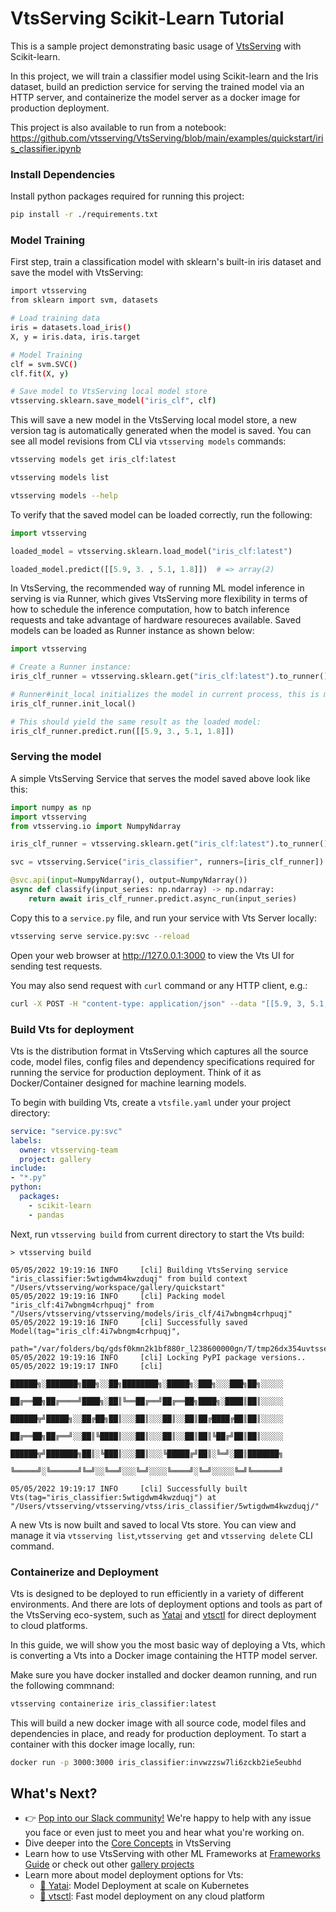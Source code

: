 # VtsServing Scikit-Learn Tutorial

This is a sample project demonstrating basic usage of [VtsServing](https://github.com/vtsserving) with
Scikit-learn.

In this project, we will train a classifier model using Scikit-learn and the Iris dataset, build
an prediction service for serving the trained model via an HTTP server, and containerize the 
model server as a docker image for production deployment.

This project is also available to run from a notebook: https://github.com/vtsserving/VtsServing/blob/main/examples/quickstart/iris_classifier.ipynb

### Install Dependencies

Install python packages required for running this project:
```bash
pip install -r ./requirements.txt
```

### Model Training

First step, train a classification model with sklearn's built-in iris dataset and save the model
with VtsServing:

```bash
import vtsserving
from sklearn import svm, datasets

# Load training data
iris = datasets.load_iris()
X, y = iris.data, iris.target

# Model Training
clf = svm.SVC()
clf.fit(X, y)

# Save model to VtsServing local model store
vtsserving.sklearn.save_model("iris_clf", clf)
```

This will save a new model in the VtsServing local model store, a new version tag is automatically
generated when the model is saved. You can see all model revisions from CLI via `vtsserving models`
commands:

```bash
vtsserving models get iris_clf:latest

vtsserving models list

vtsserving models --help
```

To verify that the saved model can be loaded correctly, run the following:

```python
import vtsserving

loaded_model = vtsserving.sklearn.load_model("iris_clf:latest")

loaded_model.predict([[5.9, 3. , 5.1, 1.8]])  # => array(2)
```

In VtsServing, the recommended way of running ML model inference in serving is via Runner, which 
gives VtsServing more flexibility in terms of how to schedule the inference computation, how to 
batch inference requests and take advantage of hardware resoureces available. Saved models can
be loaded as Runner instance as shown below:

```python
import vtsserving

# Create a Runner instance:
iris_clf_runner = vtsserving.sklearn.get("iris_clf:latest").to_runner()

# Runner#init_local initializes the model in current process, this is meant for development and testing only:
iris_clf_runner.init_local()

# This should yield the same result as the loaded model:
iris_clf_runner.predict.run([[5.9, 3., 5.1, 1.8]])
```


### Serving the model

A simple VtsServing Service that serves the model saved above look like this:

```python
import numpy as np
import vtsserving
from vtsserving.io import NumpyNdarray

iris_clf_runner = vtsserving.sklearn.get("iris_clf:latest").to_runner()

svc = vtsserving.Service("iris_classifier", runners=[iris_clf_runner])

@svc.api(input=NumpyNdarray(), output=NumpyNdarray())
async def classify(input_series: np.ndarray) -> np.ndarray:
    return await iris_clf_runner.predict.async_run(input_series)
```

Copy this to a `service.py` file, and run your service with Vts Server locally:

```bash
vtsserving serve service.py:svc --reload
```

Open your web browser at http://127.0.0.1:3000 to view the Vts UI for sending test requests.

You may also send request with `curl` command or any HTTP client, e.g.:

```bash
curl -X POST -H "content-type: application/json" --data "[[5.9, 3, 5.1, 1.8]]" http://127.0.0.1:3000/classify
```


### Build Vts for deployment

Vts is the distribution format in VtsServing which captures all the source code, model files, config
files and dependency specifications required for running the service for production deployment. Think 
of it as Docker/Container designed for machine learning models.

To begin with building Vts, create a `vtsfile.yaml` under your project directory:

```yaml
service: "service.py:svc"
labels:
  owner: vtsserving-team
  project: gallery
include:
- "*.py"
python:
  packages:
    - scikit-learn
    - pandas
```

Next, run `vtsserving build` from current directory to start the Vts build:

```
> vtsserving build

05/05/2022 19:19:16 INFO     [cli] Building VtsServing service "iris_classifier:5wtigdwm4kwzduqj" from build context "/Users/vtsserving/workspace/gallery/quickstart"
05/05/2022 19:19:16 INFO     [cli] Packing model "iris_clf:4i7wbngm4crhpuqj" from "/Users/vtsserving/vtsserving/models/iris_clf/4i7wbngm4crhpuqj"
05/05/2022 19:19:16 INFO     [cli] Successfully saved Model(tag="iris_clf:4i7wbngm4crhpuqj",
                             path="/var/folders/bq/gdsf0kmn2k1bf880r_l238600000gn/T/tmp26dx354uvtsserving_vts_iris_classifier/models/iris_clf/4i7wbngm4crhpuqj/")
05/05/2022 19:19:16 INFO     [cli] Locking PyPI package versions..
05/05/2022 19:19:17 INFO     [cli]
                             ██████╗░███████╗███╗░░██╗████████╗░█████╗░███╗░░░███╗██╗░░░░░
                             ██╔══██╗██╔════╝████╗░██║╚══██╔══╝██╔══██╗████╗░████║██║░░░░░
                             ██████╦╝█████╗░░██╔██╗██║░░░██║░░░██║░░██║██╔████╔██║██║░░░░░
                             ██╔══██╗██╔══╝░░██║╚████║░░░██║░░░██║░░██║██║╚██╔╝██║██║░░░░░
                             ██████╦╝███████╗██║░╚███║░░░██║░░░╚█████╔╝██║░╚═╝░██║███████╗
                             ╚═════╝░╚══════╝╚═╝░░╚══╝░░░╚═╝░░░░╚════╝░╚═╝░░░░░╚═╝╚══════╝

05/05/2022 19:19:17 INFO     [cli] Successfully built Vts(tag="iris_classifier:5wtigdwm4kwzduqj") at "/Users/vtsserving/vtsserving/vtss/iris_classifier/5wtigdwm4kwzduqj/"
```

A new Vts is now built and saved to local Vts store. You can view and manage it via 
`vtsserving list`,`vtsserving get` and `vtsserving delete` CLI command.


### Containerize and Deployment

Vts is designed to be deployed to run efficiently in a variety of different environments.
And there are lots of deployment options and tools as part of the VtsServing eco-system, such as 
[Yatai](https://github.com/vtsserving/Yatai) and [vtsctl](https://github.com/vtsserving/vtsctl) for
direct deployment to cloud platforms.

In this guide, we will show you the most basic way of deploying a Vts, which is converting a Vts
into a Docker image containing the HTTP model server.

Make sure you have docker installed and docker deamon running, and run the following commnand:

```bash
vtsserving containerize iris_classifier:latest
```

This will build a new docker image with all source code, model files and dependencies in place,
and ready for production deployment. To start a container with this docker image locally, run:

```bash
docker run -p 3000:3000 iris_classifier:invwzzsw7li6zckb2ie5eubhd 
```

## What's Next?

- 👉 [Pop into our Slack community!](https://l.linklyhq.com/l/ktO8) We're happy to help with any issue you face or even just to meet you and hear what you're working on.
- Dive deeper into the [Core Concepts](https://docs.vtsserving.org/en/latest/concepts/index.html) in VtsServing
- Learn how to use VtsServing with other ML Frameworks at [Frameworks Guide](https://docs.vtsserving.org/en/latest/frameworks/index.html) or check out other [gallery projects](https://github.com/vtsserving/VtsServing/tree/main/examples)
- Learn more about model deployment options for Vts:
  - [🦄️ Yatai](https://github.com/vtsserving/Yatai): Model Deployment at scale on Kubernetes
  - [🚀 vtsctl](https://github.com/vtsserving/vtsctl): Fast model deployment on any cloud platform

